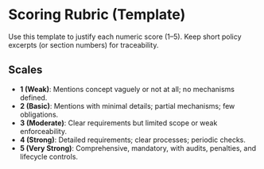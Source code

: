 # Scoring Rubric (Template)

Use this template to justify each numeric score (1–5). Keep short policy excerpts (or section numbers) for traceability.

## Scales
- **1 (Weak)**: Mentions concept vaguely or not at all; no mechanisms defined.
- **2 (Basic)**: Mentions with minimal details; partial mechanisms; few obligations.
- **3 (Moderate)**: Clear requirements but limited scope or weak enforceability.
- **4 (Strong)**: Detailed requirements; clear processes; periodic checks.
- **5 (Very Strong)**: Comprehensive, mandatory, with audits, penalties, and lifecycle controls.

